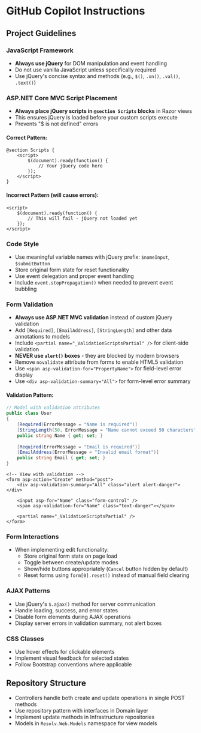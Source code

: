 # GitHub Copilot Instructions

## Project Guidelines

### JavaScript Framework
- **Always use jQuery** for DOM manipulation and event handling
- Do not use vanilla JavaScript unless specifically required
- Use jQuery's concise syntax and methods (e.g., `$()`, `.on()`, `.val()`, `.text()`)

### ASP.NET Core MVC Script Placement
- **Always place jQuery scripts in `@section Scripts` blocks** in Razor views
- This ensures jQuery is loaded before your custom scripts execute
- Prevents "$ is not defined" errors

#### Correct Pattern:
```razor
@section Scripts {
    <script>
        $(document).ready(function() {
            // Your jQuery code here
        });
    </script>
}
```

#### Incorrect Pattern (will cause errors):
```razor
<script>
    $(document).ready(function() {
        // This will fail - jQuery not loaded yet
    });
</script>
```

### Code Style
- Use meaningful variable names with jQuery prefix: `$nameInput`, `$submitButton`
- Store original form state for reset functionality
- Use event delegation and proper event handling
- Include `event.stopPropagation()` when needed to prevent event bubbling

### Form Validation
- **Always use ASP.NET MVC validation** instead of custom jQuery validation
- Add `[Required]`, `[EmailAddress]`, `[StringLength]` and other data annotations to models
- Include `<partial name="_ValidationScriptsPartial" />` for client-side validation
- **NEVER use `alert()` boxes** - they are blocked by modern browsers
- Remove `novalidate` attribute from forms to enable HTML5 validation
- Use `<span asp-validation-for="PropertyName">` for field-level error display
- Use `<div asp-validation-summary="All">` for form-level error summary

#### Validation Pattern:
```csharp
// Model with validation attributes
public class User
{
    [Required(ErrorMessage = "Name is required")]
    [StringLength(50, ErrorMessage = "Name cannot exceed 50 characters")]
    public string Name { get; set; }
    
    [Required(ErrorMessage = "Email is required")]
    [EmailAddress(ErrorMessage = "Invalid email format")]
    public string Email { get; set; }
}
```

```razor
<!-- View with validation -->
<form asp-action="Create" method="post">
    <div asp-validation-summary="All" class="alert alert-danger"></div>
    
    <input asp-for="Name" class="form-control" />
    <span asp-validation-for="Name" class="text-danger"></span>
    
    <partial name="_ValidationScriptsPartial" />
</form>
```

### Form Interactions
- When implementing edit functionality:
  - Store original form state on page load
  - Toggle between create/update modes
  - Show/hide buttons appropriately (`Cancel` button hidden by default)
  - Reset forms using `form[0].reset()` instead of manual field clearing

### AJAX Patterns
- Use jQuery's `$.ajax()` method for server communication
- Handle loading, success, and error states
- Disable form elements during AJAX operations
- Display server errors in validation summary, not alert boxes

### CSS Classes
- Use hover effects for clickable elements
- Implement visual feedback for selected states
- Follow Bootstrap conventions where applicable

## Repository Structure
- Controllers handle both create and update operations in single POST methods
- Use repository pattern with interfaces in Domain layer
- Implement update methods in Infrastructure repositories
- Models in `Resolv.Web.Models` namespace for view models
